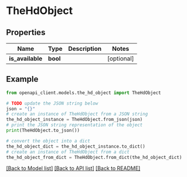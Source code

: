 # TheHdObject


## Properties

Name | Type | Description | Notes
------------ | ------------- | ------------- | -------------
**is_available** | **bool** |  | [optional] 

## Example

```python
from openapi_client.models.the_hd_object import TheHdObject

# TODO update the JSON string below
json = "{}"
# create an instance of TheHdObject from a JSON string
the_hd_object_instance = TheHdObject.from_json(json)
# print the JSON string representation of the object
print(TheHdObject.to_json())

# convert the object into a dict
the_hd_object_dict = the_hd_object_instance.to_dict()
# create an instance of TheHdObject from a dict
the_hd_object_from_dict = TheHdObject.from_dict(the_hd_object_dict)
```
[[Back to Model list]](../README.md#documentation-for-models) [[Back to API list]](../README.md#documentation-for-api-endpoints) [[Back to README]](../README.md)


